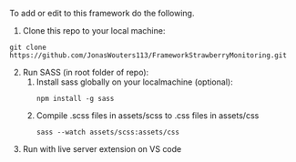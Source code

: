 To add or edit to this framework do the following.
1. Clone this repo to your local machine:
```
git clone https://github.com/JonasWouters113/FrameworkStrawberryMonitoring.git
```
2. Run SASS (in root folder of repo):
    1. Install sass globally on your localmachine (optional):
          ```
          npm install -g sass
          ```
    2. Compile .scss files in assets/scss to .css files in assets/css
          ```
          sass --watch assets/scss:assets/css
          ```
3. Run with live server extension on VS code
